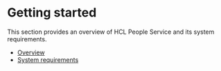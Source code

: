 # Getting started

This section provides an overview of HCL People Service and its system requirements.

- [Overview](./overview.md)
- [System requirements](./system_requirements.md)
